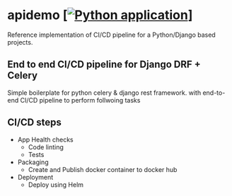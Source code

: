 # apidemo [[![Python application](https://github.com/cyrenity/apidemo/actions/workflows/python-app.yml/badge.svg)](https://github.com/cyrenity/apidemo/actions/workflows/python-app.yml)]

Reference implementation of CI/CD pipeline for a Python/Django based projects. 

## End to end CI/CD pipeline for Django DRF + Celery

Simple boilerplate for python celery & django rest framework. with end-to-end CI/CD pipeline to perform follwoing tasks 

## CI/CD steps

* App Health checks 
  * Code linting
  * Tests
* Packaging
  * Create and Publish docker container to docker hub
* Deployment
  * Deploy using Helm 

